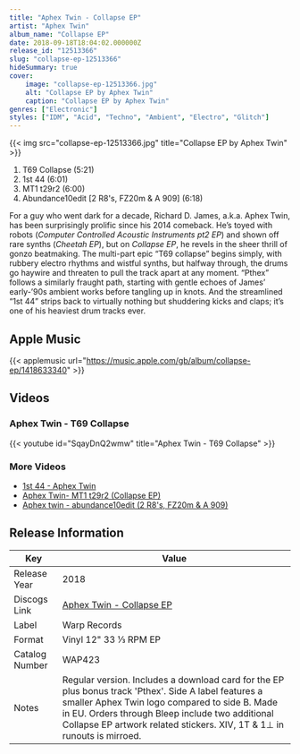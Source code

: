 ```yaml
---
title: "Aphex Twin - Collapse EP"
artist: "Aphex Twin"
album_name: "Collapse EP"
date: 2018-09-18T18:04:02.000000Z
release_id: "12513366"
slug: "collapse-ep-12513366"
hideSummary: true
cover:
    image: "collapse-ep-12513366.jpg"
    alt: "Collapse EP by Aphex Twin"
    caption: "Collapse EP by Aphex Twin"
genres: ["Electronic"]
styles: ["IDM", "Acid", "Techno", "Ambient", "Electro", "Glitch"]
---
```


{{< img src="collapse-ep-12513366.jpg" title="Collapse EP by Aphex Twin" >}}

<!-- section break -->

1. T69 Collapse (5:21)
2. 1st 44 (6:01)
3. MT1 t29r2 (6:00)
4. Abundance10edit [2 R8's, FZ20m & A 909] (6:18)

<!-- section break -->


For a guy who went dark for a decade, Richard D. James, a.k.a. Aphex Twin, has been surprisingly prolific since his 2014 comeback. He’s toyed with robots (<i>Computer Controlled Acoustic Instruments pt2 EP</i>) and shown off rare synths (<i>Cheetah EP</i>), but on <i>Collapse EP</i>, he revels in the sheer thrill of gonzo beatmaking. The multi-part epic “T69 collapse” begins simply, with rubbery electro rhythms and wistful synths, but halfway through, the drums go haywire and threaten to pull the track apart at any moment. “Pthex” follows a similarly fraught path, starting with gentle echoes of James’ early-’90s ambient works before tangling up in knots. And the streamlined “1st 44” strips back to virtually nothing but shuddering kicks and claps; it’s one of his heaviest drum tracks ever.



## Apple Music
{{< applemusic url="https://music.apple.com/gb/album/collapse-ep/1418633340" >}}





## Videos
### Aphex Twin - T69 Collapse
{{< youtube id="SqayDnQ2wmw" title="Aphex Twin - T69 Collapse" >}}<br>

### More Videos

- [1st 44 - Aphex Twin](https://www.youtube.com/watch?v=dedIrECaUAc)
- [Aphex Twin- MT1 t29r2 (Collapse EP)](https://www.youtube.com/watch?v=0MtrLA_jmow)
- [Aphex twin - abundance10edit (2 R8's, FZ20m & A 909)](https://www.youtube.com/watch?v=6NRhSQiP1X8)


## Release Information
|  Key           | Value                                                |
| ---------------| ---------------------------------------------------- |
| Release Year   | 2018                                   |
| Discogs Link   | [Aphex Twin - Collapse EP](https://www.discogs.com/release/12513366-Aphex-Twin-Collapse-EP) |
| Label          | Warp Records |
| Format         | Vinyl 12" 33 ⅓ RPM EP |
| Catalog Number | WAP423 |
| Notes | Regular version. Includes a download card for the EP plus bonus track 'Pthex'.   Side A label features a smaller Aphex Twin logo compared to side B.  Made in EU.   Orders through Bleep include two additional Collapse EP artwork related stickers.  XIV, 1T & 1⊥ in runouts is mirroed. |